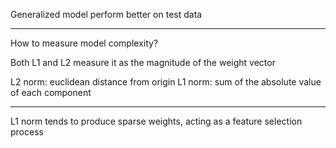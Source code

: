
Generalized model perform better on test data

---

How to measure model complexity?

Both L1 and L2 measure it as the magnitude of the weight vector

L2 norm: euclidean distance from origin
L1 norm: sum of the absolute value of each component

---

L1 norm tends to produce sparse weights, acting as a feature selection process